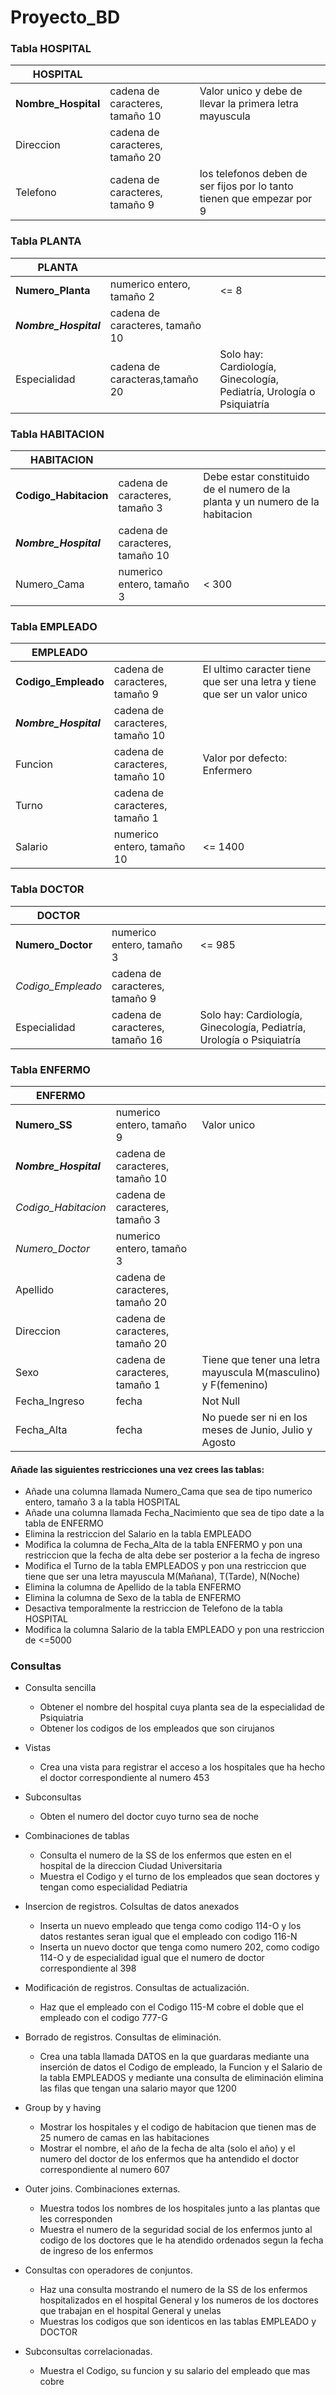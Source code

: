 # Proyecto_BD

### Tabla HOSPITAL

| HOSPITAL            |                                 |                                                                        |
|---------------------|---------------------------------|------------------------------------------------------------------------|
| **Nombre_Hospital** | cadena de caracteres, tamaño 10 | Valor unico y debe de llevar la primera letra mayuscula                |
| Direccion           | cadena de caracteres, tamaño 20 |                                                                        |
| Telefono            | cadena de caracteres, tamaño 9  | los telefonos deben de ser fijos por lo tanto tienen que empezar por 9 |

### Tabla PLANTA

| PLANTA                |                                 |                                                                       |
|-----------------------|---------------------------------|-----------------------------------------------------------------------|
| **Numero_Planta**     | numerico entero, tamaño 2       | <= 8                                                                  |
| **_Nombre_Hospital_** | cadena de caracteres, tamaño 10 |                                                                       |
| Especialidad          | cadena de caracteras,tamaño 20  | Solo hay: Cardiología, Ginecología, Pediatría, Urología o Psiquiatría |

### Tabla HABITACION

| HABITACION             |                                 |                                                                               |
|------------------------|---------------------------------|-------------------------------------------------------------------------------|
| **Codigo_Habitacion**  | cadena de caracteres, tamaño 3  | Debe estar constituido de el numero de la planta y un numero de la habitacion |
| **_Nombre_Hospital_**  | cadena de caracteres, tamaño 10 |                                                                               |
| Numero_Cama            | numerico entero, tamaño 3       | < 300                                                                         |

### Tabla EMPLEADO

| EMPLEADO              |                                 |                                                                           |
|-----------------------|---------------------------------|---------------------------------------------------------------------------|
| **Codigo_Empleado**   | cadena de caracteres, tamaño 9  | El ultimo caracter tiene que ser una letra y tiene que ser un valor unico |
| **_Nombre_Hospital_** | cadena de caracteres, tamaño 10 |                                                                           |
| Funcion               | cadena de caracteres, tamaño 10 | Valor por defecto: Enfermero                                              |
| Turno                 | cadena de caracteres, tamaño 1  |                                                                           |
| Salario               | numerico entero, tamaño 10      | <= 1400                                                                   |

### Tabla DOCTOR

| DOCTOR            |                                 |                                                                           |
|-------------------|---------------------------------|---------------------------------------------------------------------------|
| **Numero_Doctor** | numerico entero, tamaño 3       | <= 985                                                                    |
| _Codigo_Empleado_ | cadena de caracteres, tamaño 9  |                                                                           |
| Especialidad      | cadena de caracteres, tamaño 16 | Solo hay: Cardiología, Ginecología, Pediatría, Urología o Psiquiatría     |

### Tabla ENFERMO

| ENFERMO               |                                 |                                                                |
|-----------------------|---------------------------------|----------------------------------------------------------------|
| **Numero_SS**         | numerico entero, tamaño 9       | Valor unico                                                    |
| **_Nombre_Hospital_** | cadena de caracteres, tamaño 10 |                                                                |
| _Codigo_Habitacion_   | cadena de caracteres, tamaño 3  |                                                                |
| _Numero_Doctor_       | numerico entero, tamaño 3       |                                                                |
| Apellido              | cadena de caracteres, tamaño 20 |                                                                |
| Direccion             | cadena de caracteres, tamaño 20 |                                                                |
| Sexo                  | cadena de caracteres, tamaño 1  | Tiene que tener una letra mayuscula M(masculino) y F(femenino) |
| Fecha_Ingreso         | fecha                           | Not Null                                                       |
| Fecha_Alta            | fecha                           | No puede ser ni en los meses de Junio, Julio y Agosto          |


#### Añade las siguientes restricciones una vez crees las tablas:
* Añade una columna llamada Numero_Cama que sea de tipo numerico entero, tamaño 3 a la tabla HOSPITAL
* Añade una columna llamada Fecha_Nacimiento que sea de tipo date a la tabla de ENFERMO
* Elimina la restriccion del Salario en la tabla EMPLEADO
* Modifica la columna de Fecha_Alta de la tabla ENFERMO y pon una restriccion que la fecha de alta debe ser posterior a la fecha de ingreso
* Modifica el Turno de la tabla EMPLEADOS y pon una restriccion que tiene que ser una letra mayuscula M(Mañana), T(Tarde), N(Noche)
* Elimina la columna de Apellido de la tabla ENFERMO
* Elimina la columna de Sexo de la tabla de ENFERMO
* Desactiva temporalmente la restriccion de Telefono de la tabla HOSPITAL
* Modifica la columna Salario de la tabla EMPLEADO y pon una restriccion de <=5000


### Consultas
* Consulta sencilla
    * Obtener el nombre del hospital cuya planta sea de la especialidad de Psiquiatria
    * Obtener los codigos de los empleados que son cirujanos
 
 * Vistas
    * Crea una vista para registrar el acceso a los hospitales que ha hecho el doctor correspondiente al numero 453
    
* Subconsultas
    * Obten el numero del doctor cuyo turno sea de noche
    
* Combinaciones de tablas
    * Consulta el numero de la SS de los enfermos que esten en el hospital de la direccion Ciudad Universitaria
    * Muestra el Codigo y el turno de los empleados que sean doctores y tengan como especialidad Pediatria

* Insercion de registros. Colsultas de datos anexados
    * Inserta un nuevo empleado que tenga como codigo 114-O y los datos restantes seran igual que el empleado con codigo 116-N
    * Inserta un nuevo doctor que tenga como numero 202, como codigo 114-O y de especialidad igual que el numero de doctor correspondiente al 398
    
* Modificación de registros. Consultas de actualización.
    * Haz que el empleado con el Codigo 115-M cobre el doble que el empleado con el codigo 777-G

* Borrado de registros. Consultas de eliminación.
    * Crea una tabla llamada DATOS en la que guardaras mediante una inserción de datos el Codigo de empleado, la Funcion y el Salario de la tabla EMPLEADOS y mediante una consulta de eliminación elimina las filas que tengan una salario mayor que 1200

* Group by y having
    * Mostrar los hospitales y el codigo de habitacion que tienen mas de 25 numero de camas en las habitaciones
    * Mostrar el nombre, el año de la fecha de alta (solo el año) y el numero del doctor de los enfermos que ha antendido el doctor correspondiente al numero 607
   
* Outer joins. Combinaciones externas.
    * Muestra todos los nombres de los hospitales junto a las plantas que les corresponden
    * Muestra el numero de la seguridad social de los enfermos junto al codigo de los doctores que le ha atendido ordenados segun la fecha de ingreso de los enfermos  

* Consultas con operadores de conjuntos.
    * Haz una consulta mostrando el numero de la SS de los enfermos hospitalizados en el hospital  General y los numeros de los doctores que trabajan en el hospital General y unelas
    * Muestras los codigos que son identicos en las tablas EMPLEADO y DOCTOR

* Subconsultas correlacionadas.
    * Muestra el Codigo, su funcion y su salario del empleado que mas cobre
